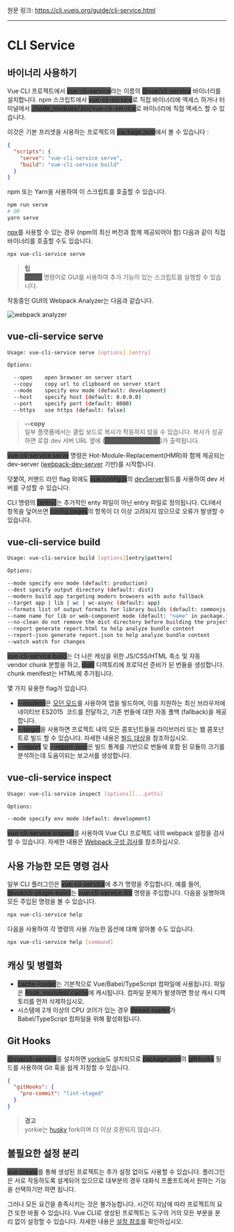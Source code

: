 원문 링크: <https://cli.vuejs.org/guide/cli-service.html>

---

# CLI Service

## 바이너리 사용하기

Vue CLI 프로젝트에서 <span style="background-color: #555;">vue-cli-service</span>라는 이름의 <span style="background-color: #555;">@vue/cli-service</span> 바이너리를 설치합니다. npm 스크립트에서 <span style="background-color: #555;">vue-cli-service</span>로 직접 바이너리에 액세스 하거나 터미널에서 <span style="background-color: #555;">./node_modules/.bin/vue-cli-service</span>로 바이너리에 직접 액세스 할 수 있습니다.

이것은 기본 프리셋을 사용하는 프로젝트의 <span style="background-color: #555;">package.json</span>에서 볼 수 있습니다 :

```json
{
  "scripts": {
    "serve": "vue-cli-service serve",
    "build": "vue-cli-service build"
  }
}
```

npm 또는 Yarn을 사용하여 이 스크립트를 호출할 수 있습니다.

```sh
npm run serve
# OR
yarn serve
```

[npx](https://github.com/zkat/npx)를 사용할 수 있는 경우 (npm의 최신 버전과 함께 제공되어야 함) 다음과 같이 직접 바이너리를 호출할 수도 있습니다.

```sh
npx vue-cli-service serve
```

> **팁**  
> <span style="background-color: #555;">vue ui</span> 명령어로 GUI를 사용하여 추가 기능이 있는 스크립트를 실행할 수 있습니다.

작동중인 GUI의 Webpack Analyzer는 다음과 같습니다.

![webpack analyzer](https://i.imgur.com/Nv1lkzy.png)

## vue-cli-service serve

```sh
Usage: vue-cli-service serve [options] [entry]

Options:

  --open    open browser on server start
  --copy    copy url to clipboard on server start
  --mode    specify env mode (default: development)
  --host    specify host (default: 0.0.0.0)
  --port    specify port (default: 8080)
  --https   use https (default: false)
```

> **--copy**  
> 일부 플랫폼에서는 클립 보드로 복사가 작동하지 않을 수 있습니다.
> 복사가 성공하면 로컬 dev 서버 URL 옆에 (<span style="background-color: #555;">copied to clipboard</span>)가 출력됩니다.

<span style="background-color: #555;">vue-cli-service serve</span> 명령은 Hot-Module-Replacement(HMR)와 함께 제공되는 dev-server ([webpack-dev-server](https://github.com/webpack/webpack-dev-server) 기반)를 시작합니다.

덧붙여, 커맨드 라인 flag 외에도 <span style="background-color: #555;">vue.config.js</span>의 [devServer](https://cli.vuejs.org/config/#devserver)필드를 사용하여 dev 서버를 구성할 수 있습니다.

CLI 명령의 <span style="background-color: #555;">[entry]</span>는 추가적인 enty 파일이 아닌 entry 파일로 정의됩니다. CLI에서 항목을 덮어쓰면 <span style="background-color: #555;">config.pages</span>의 항목이 더 이상 고려되지 않으므로 오류가 발생할 수 있습니다.

## vue-cli-service build

```sh
Usage: vue-cli-service build [options][entry|pattern]

Options:

--mode specify env mode (default: production)
--dest specify output directory (default: dist)
--modern build app targeting modern browsers with auto fallback
--target app | lib | wc | wc-async (default: app)
--formats list of output formats for library builds (default: commonjs,umd,umd-min)
--name name for lib or web-component mode (default: "name" in package.json or entry filename)
--no-clean do not remove the dist directory before building the project
--report generate report.html to help analyze bundle content
--report-json generate report.json to help analyze bundle content
--watch watch for changes
```

<span style="background-color: #555;">vue-cli-service build</span>는 더 나은 캐싱을 위한 JS/CSS/HTML 축소 및 자동 vendor chunk 분할을 하고, <span style="background-color: #555;">dist/</span> 디렉토리에 프로덕션 준비가 된 번들을 생성합니다. chunk menifest는 HTML에 추가됩니다.

몇 가지 유용한 flag가 있습니다.

- <span style="background-color: #555;">--modern</span>은 [모던 모드](https://cli.vuejs.org/guide/browser-compatibility.html#modern-mode)를 사용하여 앱을 빌드하며, 이를 지원하는 최신 브라우저에 네이티브 ES2015  코드를 전달하고, 기존 번들에 대한 자동 폴백 (fallback)을 제공합니다.
- <span style="background-color: #555;">--target</span>을 사용하면 프로젝트 내의 모든 콤포넌트들을 라이브러리 또는 웹 콤포넌트로 빌드 할 수 있습니다. 자세한 내용은 [빌드 대상](https://cli.vuejs.org/guide/build-targets.html)을 참조하십시오.
- <span style="background-color: #555;">--report</span> 및 <span style="background-color: #555;">--report-json</span>은 빌드 통계를 기반으로 번들에 포함 된 모듈의 크기를 분석하는데 도움이되는 보고서를 생성합니다.

## vue-cli-service inspect

```sh
Usage: vue-cli-service inspect [options][...paths]

Options:

--mode specify env mode (default: development)
```

<span style="background-color: #555;">vue-cli-service inspect</span>를 사용하여 Vue CLI 프로젝트 내의 webpack 설정을 검사할 수 있습니다. 자세한 내용은 [Webpack 구성 검사](https://cli.vuejs.org/guide/webpack.html#inspecting-the-project-s-webpack-config)를 참조하십시오.

## 사용 가능한 모든 명령 검사

일부 CLI 플러그인은 <span style="background-color: #555;">vue-cli-service</span>에 추가 명령을 주입합니다. 예를 들어, <span style="background-color: #555;">@vue/cli-plugin-eslint</span>는 <span style="background-color: #555;">vue-cli-service lint</span> 명령을 주입합니다. 다음을 실행하여 모든 주입된 명령을 볼 수 있습니다.

```sh
npx vue-cli-service help
```

다음을 사용하여 각 명령의 사용 가능한 옵션에 대해 알아볼 수도 있습니다.

```sh
npx vue-cli-service help [command]
```

## 캐싱 및 병렬화

- <span style="background-color: #555;">cache-loader</span>는 기본적으로 Vue/Babel/TypeScript 컴파일에 사용됩니다. 파일은 <span style="background-color: #555;">node_modules/.cache</span>에 캐시됩니다. 컴파일 문제가 발생하면 항상 캐시 디렉토리를 먼저 삭제하십시오.
- 시스템에 2개 이상의 CPU 코어가 있는 경우 <span style="background-color: #555;">thread-loader</span>가 Babel/TypeScript 컴파일을 위해 활성화됩니다.

## Git Hooks

<span style="background-color: #555;">@vue/cli-service</span>를 설치하면 [yorkie](https://github.com/yyx990803/yorkie)도 설치되므로 <span style="background-color: #555;">package.json</span>의 <span style="background-color: #555;">gitHooks</span> 필드를 사용하여 Git 훅을 쉽게 지정할 수 있습니다.

```json
{
  "gitHooks": {
    "pre-commit": "lint-staged"
  }
}
```

> **경고**  
> yorkie는 [husky](https://github.com/typicode/husky) fork이며 더 이상 호환되지 않습니다.

## 불필요한 설정 분리

<span style="background-color: #555;">vue create</span>를 통해 생성된 프로젝트는 추가 설정 없이도 사용할 수 있습니다. 플러그인은 서로 작동하도록 설계되어 있으므로 대부분의 경우 대화식 프롬프트에서 원하는 기능을 선택하기만 하면 됩니다.

그러나 모든 요건을 충족시키는 것은 불가능합니다. 시간이 지남에 따라 프로젝트의 요건 또한 바뀔 수 있습니다. Vue CLI로 생성된 프로젝트는 도구의 거의 모든 부분을 분리 없이 설정할 수 있습니다. 자세한 내용은 [설정 참조](https://cli.vuejs.org/config/)를 확인하십시오.
